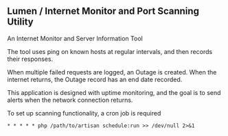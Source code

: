 ## Lumen / Internet Monitor and Port Scanning Utility

An  Internet Monitor and Server Information Tool

The tool uses ping on known hosts at regular intervals, and then records their responses.

When multiple failed requests are logged, an Outage is created. When the internet returns, the Outage record has an end date recorded.

This application is designed with uptime monitoring, and the goal is to send alerts when the network connection returns.

To set up scanning functionality, a cron job is required

```
* * * * * php /path/to/artisan schedule:run >> /dev/null 2>&1
```